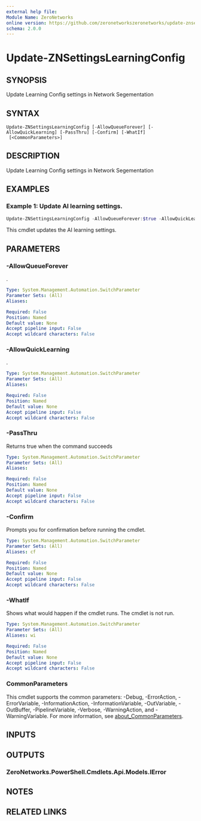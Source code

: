```yaml
---
external help file:
Module Name: ZeroNetworks
online version: https://github.com/zeronetworkszeronetworks/update-znsettingslearningconfig
schema: 2.0.0
---
```


# Update-ZNSettingsLearningConfig

## SYNOPSIS
Update Learning Config settings in Network Segementation

## SYNTAX

```
Update-ZNSettingsLearningConfig [-AllowQueueForever] [-AllowQuickLearning] [-PassThru] [-Confirm] [-WhatIf]
 [<CommonParameters>]
```

## DESCRIPTION
Update Learning Config settings in Network Segementation

## EXAMPLES

### Example 1: Update AI learning settings.
```powershell
Update-ZNSettingsLearningConfig -AllowQueueForever:$true -AllowQuickLearning:$false
```

This cmdlet updates the AI learning settings.

## PARAMETERS

### -AllowQueueForever
.

```yaml
Type: System.Management.Automation.SwitchParameter
Parameter Sets: (All)
Aliases:

Required: False
Position: Named
Default value: None
Accept pipeline input: False
Accept wildcard characters: False
```

### -AllowQuickLearning
.

```yaml
Type: System.Management.Automation.SwitchParameter
Parameter Sets: (All)
Aliases:

Required: False
Position: Named
Default value: None
Accept pipeline input: False
Accept wildcard characters: False
```

### -PassThru
Returns true when the command succeeds

```yaml
Type: System.Management.Automation.SwitchParameter
Parameter Sets: (All)
Aliases:

Required: False
Position: Named
Default value: None
Accept pipeline input: False
Accept wildcard characters: False
```

### -Confirm
Prompts you for confirmation before running the cmdlet.

```yaml
Type: System.Management.Automation.SwitchParameter
Parameter Sets: (All)
Aliases: cf

Required: False
Position: Named
Default value: None
Accept pipeline input: False
Accept wildcard characters: False
```

### -WhatIf
Shows what would happen if the cmdlet runs.
The cmdlet is not run.

```yaml
Type: System.Management.Automation.SwitchParameter
Parameter Sets: (All)
Aliases: wi

Required: False
Position: Named
Default value: None
Accept pipeline input: False
Accept wildcard characters: False
```

### CommonParameters
This cmdlet supports the common parameters: -Debug, -ErrorAction, -ErrorVariable, -InformationAction, -InformationVariable, -OutVariable, -OutBuffer, -PipelineVariable, -Verbose, -WarningAction, and -WarningVariable. For more information, see [about_CommonParameters](http://go.microsoft.com/fwlink/?LinkID=113216).

## INPUTS

## OUTPUTS

### ZeroNetworks.PowerShell.Cmdlets.Api.Models.IError

## NOTES

## RELATED LINKS

